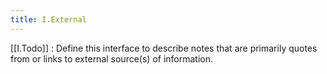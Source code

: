 ```yaml
---
title: I.External
---
```



[[I.Todo]] : Define this interface to describe notes that are primarily quotes from or links to external source(s) of information.